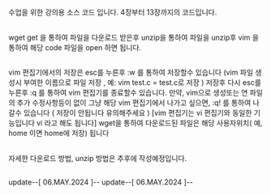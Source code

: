 ##
수업을 위한 강의용 소스 코드 입니다.
4장부터 13장까지의 코드입니다.
##

##
wget get 을 통하여 파일을 다운로드 받은후 unzip을 통하여 파일을 unzip후 
vim 을 통하여 해당 code 파일을 open 하면 됩니다.
##

##
vim 편집기에서의 저장은 esc를 누른후 :w 를 통하여  저장할수 있습니다 (vim 파일 생성시 부여한 이름으로 파일 저장 , 예: vim test.c = test.c로 저장 )
저장후 다시 esc를 누른후 :q 를 통하여 vim 편집기를 종료할수 있습니다.
만약, vim으로 생성또는 연 파일의 추가 수정사항등이 없이 그냥 해당 vim 편집기에서 나가고 싶으면, :q! 를 통하여 나갈수 있습니다 ( 저장이 안됩니다 유의해주세요 )
[vim 편집기는 vi 편집기와 동일한 기능입니다 vi 라고 해도 됩니다]
wget을 통하여 다운로드된 파일은 해당 사용자위치( 예, home 이면 home에 저장) 됩니다
##

##
자세한 다운로드 방법, unzip 방법은 추후에 작성예정입니다.
##

update--[ 06.MAY.2024 ]--
update--[ 06.MAY.2024 ]--
